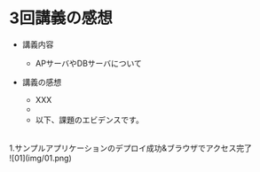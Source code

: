 # 3回講義の感想
* 講義内容
  - APサーバやDBサーバについて

* 講義の感想
  - XXX
  - 
  - 以下、課題のエビデンスです。<br>
<br>
1.サンプルアプリケーションのデプロイ成功&ブラウザでアクセス完了<br>
![01](img/01.png)<br>
